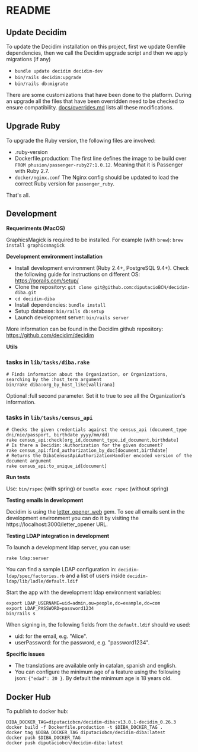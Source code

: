 # README

## Update Decidim

To update the Decidim installation on this project, first we update Gemfile
dependencies, then we call the Decidim upgrade script and then we apply
migrations (if any)

* `bundle update decidim decidim-dev`
* `bin/rails decidim:upgrade`
* `bin/rails db:migrate`

There are some customizations that have been done to the platform. During an upgrade
all the files that have been overridden need to be checked to ensure compatibility.
[docs/overrides.md](docs/overrides.md) lists all these modifications.

## Upgrade Ruby

To upgrade the Ruby version, the following files are involved:

- .ruby-version
- Dockerfile.production: The first line defines the image to be build over `FROM phusion/passenger-ruby27:1.0.12`. Meaning that it is Passenger with Ruby 2.7.
- `docker/nginx.conf` The Nginx config should be updated to load the correct Ruby version for `passenger_ruby`.

That's all.

## Development

**Requeriments (MacOS)**

GraphicsMagick is required to be installed. For example (with `brew`): `brew
install graphicsmagick`

**Development environment installation**

* Install development environment (Ruby 2.4+, PostgreSQL 9.4+). Check the
  following guide for instructions on different OS: https://gorails.com/setup/
* Clone the repository: `git clone git@github.com:diputacioBCN/decidim-diba.git`
* `cd decidim-diba`
* Install dependencies: `bundle install`
* Setup database: `bin/rails db:setup`
* Launch development server: `bin/rails server`

More information can be found in the Decidim github repository:
https://github.com/decidim/decidim

**Utils**

### tasks in `lib/tasks/diba.rake`

```
# Finds information about the Organization, or Organizations, searching by the :host_term argument
bin/rake diba:org_by_host_like[vallirana]
```

Optional :full second parameter. Set it to true to see all the Organization's information.

### tasks in `lib/tasks/census_api`

```
# Checks the given credentials against the census_api (document_type dni/nie/passport, birthdate yyyy/mm/dd)
rake census_api:check[org_id,document_type,id_document,birthdate]
# Is there a Decidim::Authorization for the given document?
rake census_api:find_authorization_by_doc[document,birthdate]
# Returns the DibaCensusApiAuthorizationHandler encoded version of the document argument
rake census_api:to_unique_id[document]
```

**Run tests**

Use: `bin/rspec` (with spring) or `bundle exec rspec` (without spring)

**Testing emails in development**

Decidim is using the
[letter_opener_web](https://github.com/fgrehm/letter_opener_web) gem. To see all
emails sent in the development environment you can do it by visiting the
https://localhost:3000/letter_opener URL.

**Testing LDAP integration in development**

To launch a development ldap server, you can use:

`rake ldap:server`

You can find a sample LDAP configuration in: `decidim-ldap/spec/factories.rb` and a list
of users inside `decidim-ldap/lib/ladle/default.ldif`

Start the app with the development ldap environment variables:
```
export LDAP_USERNAME=uid=admin,ou=people,dc=example,dc=com
export LDAP_PASSWORD=password1234
bin/rails s
```

When signing in, the following fields from the `default.ldif` should ve used:

- uid: for the email, e.g. "Alice".
- userPassword: for the password, e.g. "password1234".


**Specific issues**

* The translations are available only in catalan, spanish and english.
* You can configure the minimum age of a feature using the following json:
  `{"edad": 20 }`. By default the minimum age is 18 years old.

## Docker Hub
To publish to docker hub:

```
DIBA_DOCKER_TAG=diputaciobcn/decidim-diba:v13.0.1-decidim_0.26.3
docker build -f Dockerfile.production -t $DIBA_DOCKER_TAG .
docker tag $DIBA_DOCKER_TAG diputaciobcn/decidim-diba:latest
docker push $DIBA_DOCKER_TAG
docker push diputaciobcn/decidim-diba:latest
```
